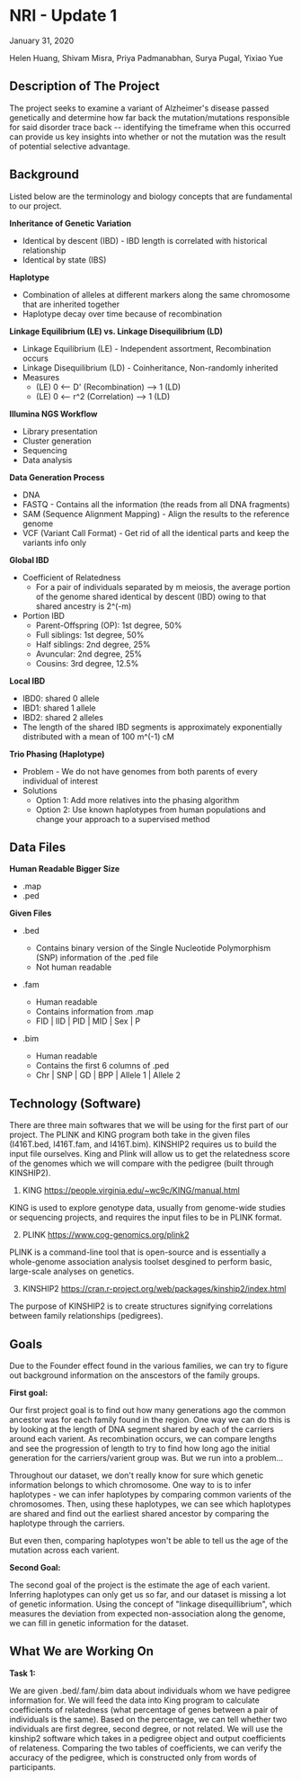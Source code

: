 # NRI - Update 1
January 31, 2020

Helen Huang, Shivam Misra, Priya Padmanabhan, Surya Pugal,  Yixiao Yue 


## Description of The Project

The project seeks to examine a variant of Alzheimer's disease passed genetically and determine how far back the mutation/mutations responsible for said disorder trace back -- identifying the timeframe when this occurred can provide us key insights into whether or not the mutation was the result of potential selective advantage.


## Background

Listed below are the terminology and biology concepts that are fundamental to our project.

**Inheritance of Genetic Variation**
* Identical by descent (IBD) - IBD length is correlated with historical relationship
* Identical by state (IBS)

**Haplotype**
* Combination of alleles at different markers along the same chromosome that are inherited together
* Haplotype decay over time because of recombination

**Linkage Equilibrium (LE) vs. Linkage Disequilibrium (LD)**
* Linkage Equilibrium (LE) - Independent assortment, Recombination occurs
* Linkage Disequilibrium (LD) - Coinheritance, Non-randomly inherited
* Measures
  * (LE) 0 <-- D' (Recombination) --> 1 (LD)
  * (LE) 0 <-- r^2 (Correlation) --> 1 (LD)

**Illumina NGS Workflow**
* Library presentation
* Cluster generation
* Sequencing
* Data analysis

**Data Generation Process**
* DNA
* FASTQ - Contains all the information (the reads from all DNA fragments)
* SAM (Sequence Alignment Mapping) - Align the results to the reference genome
* VCF (Variant Call Format) - Get rid of all the identical parts and keep the variants info only

**Global IBD**
* Coefficient of Relatedness
  * For a pair of individuals separated by m meiosis, the average portion of the genome shared identical by descent (IBD) owing to that shared ancestry is 2^(-m)
* Portion IBD
  * Parent-Offspring (OP): 1st degree, 50%
  * Full siblings: 1st degree, 50%
  * Half siblings: 2nd degree, 25%
  * Avuncular: 2nd degree, 25%
  * Cousins: 3rd degree, 12.5%

**Local IBD**
* IBD0: shared 0 allele
* IBD1: shared 1 allele
* IBD2: shared 2 alleles
* The length of the shared IBD segments is approximately exponentially distributed with a mean of 100 m^(-1) cM

**Trio Phasing (Haplotype)**
* Problem - We do not have genomes from both parents of every individual of interest
* Solutions
  - Option 1: Add more relatives into the phasing algorithm
  - Option 2: Use known haplotypes from human populations and change your approach to a supervised method

## Data Files

**Human Readable Bigger Size**
* .map
* .ped

**Given Files**
* .bed
  * Contains binary version of the Single Nucleotide Polymorphism (SNP) information of the .ped file
  * Not human readable

* .fam
  * Human readable
  * Contains information from .map
  * FID | IID | PID | MID | Sex | P

* .bim
  * Human readable
  * Contains the first 6 columns of .ped
  * Chr | SNP | GD | BPP | Allele 1 | Allele 2


## Technology (Software)

There are three main softwares that we will be using for the first part of our project. The PLINK and KING program both take in the given files (I416T.bed, I416T.fam, and I416T.bim). KINSHIP2 requires us to build the input file ourselves. King and Plink will allow us to get the relatedness score of the genomes which we will compare with the pedigree (built through KINSHIP2).

1. KING 
https://people.virginia.edu/~wc9c/KING/manual.html

KING is used to explore genotype data, usually from genome-wide studies or sequencing projects, and requires the input files to be in PLINK format.

2. PLINK 
https://www.cog-genomics.org/plink2

PLINK is a command-line tool that is open-source and is essentially a whole-genome association analysis toolset desgined to perform basic, large-scale analyses on genetics.

3. KINSHIP2
https://cran.r-project.org/web/packages/kinship2/index.html

The purpose of KINSHIP2 is to create structures signifying correlations between family relationships (pedigrees). 


## Goals

Due to the Founder effect found in the various families, we can try to figure out background information on the anscestors of the family groups. 

**First goal:**

Our first project goal is to find out how many generations ago the common ancestor was for each family found in the region. One way we can do this is by
looking at the length of DNA segment shared by each of the carriers around each varient. As recombination occurs, we can compare lengths and see the progression of length 
to try to find how long ago the initial generation for the carriers/varient group was. But we run into a problem...

Throughout our dataset, we don't really know for sure which genetic information belongs to which chromosome. One way to is to infer haplotypes - we can infer
haplotypes by comparing common varients of the chromosomes. Then, using these haplotypes, we can see which haplotypes are shared and find out
the earliest shared ancestor by comparing the haplotype through the carriers.

But even then, comparing haplotypes won't be able to tell us the age of the mutation across each varient.

**Second Goal:**

The second goal of the project is the estimate the age of each varient. Inferring haplotypes can only get us so far, and our dataset is missing a lot of 
genetic information. Using the concept of "linkage disequillibrium", which measures the deviation from expected non-association along the genome, we can
fill in genetic information for the dataset. 


## What We are Working On

**Task 1:**

We are given .bed/.fam/.bim data about individuals whom we have pedigree information for. 
We will feed the data into King program to calculate coefficients of relatedness (what percentage of 
genes between a pair of individuals is the same). Based on the percentage, we can tell whether two 
individuals are first degree, second degree, or not related. We will use the kinship2 software which 
takes in a pedigree object and output coefficients of relateness. Comparing the two tables of coefficients,
we can verify the accuracy of the pedigree, which is constructed only from words of participants. 

